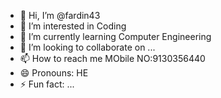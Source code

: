 - 👋 Hi, I’m @fardin43
- 👀 I’m interested in Coding
- 🌱 I’m currently learning Computer Engineering
- 💞️ I’m looking to collaborate on ...
- 📫 How to reach me MObile NO:9130356440 
- 😄 Pronouns: HE
- ⚡ Fun fact: ...

<!---
fardin43/fardin43 is a ✨ special ✨ repository because its `README.md` (this file) appears on your GitHub profile.
You can click the Preview link to take a look at your changes.
--->
